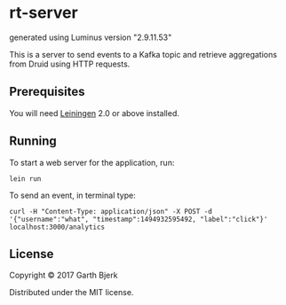 # rt-server

generated using Luminus version "2.9.11.53"

This is a server to send events to a Kafka topic and retrieve aggregations from Druid using HTTP requests.
## Prerequisites

You will need [Leiningen][1] 2.0 or above installed.

[1]: https://github.com/technomancy/leiningen

## Running

To start a web server for the application, run:

    lein run
    
To send an event, in terminal type:
    
    curl -H "Content-Type: application/json" -X POST -d '{"username":"what", "timestamp":1494932595492, "label":"click"}' localhost:3000/analytics
## License

Copyright © 2017 Garth Bjerk

Distributed under the MIT license.

